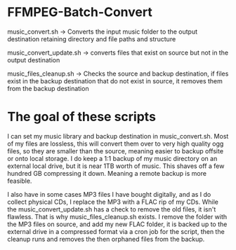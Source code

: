 # FFMPEG-Batch-Convert
music_convert.sh -> Converts the input music folder to the output destination retaining directory and file paths and structure

music_convert_update.sh -> converts files that exist on source but not in the output destination

music_files_cleanup.sh -> Checks the source and backup destination, if files exist in the backup destination that do not exist in source, it removes them from the backup destination

# The goal of these scripts
I can set my music library and backup destination in music_convert.sh. Most of my files are lossless, this will convert them over to very high quality ogg files, so they are smaller than the source, meaning easier to backup offsite or onto local storage. I do keep a 1:1 backup of my music directory on an external local drive, but it is near 1TB worth of music. This shaves off a few hundred GB compressing it down. Meaning a remote backup is more feasible. 

I also have in some cases MP3 files I have bought digitally, and as I do collect physical CDs, I replace the MP3 with a FLAC rip of my CDs. While the music_convert_update.sh has a check to remove the old files, it isn't flawless. That is why music_files_cleanup.sh exists. I remove the folder with the MP3 files on source, and add my new FLAC folder, it is backed up to the external drive in a compressed format via a cron job for the script, then the cleanup runs and removes the then orphaned files from the backup.
